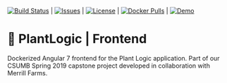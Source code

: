 [![Build Status](https://travis-ci.org/plantlogic/frontend.svg?branch=master)](https://travis-ci.org/plantlogic/frontend) | [![Issues](https://img.shields.io/github/issues/plantlogic/frontend.svg?style=flat)](https://github.com/plantlogic/frontend/issues) | [![License](https://img.shields.io/github/license/plantlogic/frontend.svg?style=flat)](https://github.com/plantlogic/frontend/blob/master/LICENSE) | [![Docker Pulls](https://img.shields.io/docker/pulls/plantlogic/frontend.svg?style=flat)](https://hub.docker.com/r/plantlogic/frontend) | [![Demo](https://img.shields.io/badge/Demo-Live-success.svg)](https://demo.plantlogic.org)
# 🌱 PlantLogic | Frontend

Dockerized Angular 7 frontend for the Plant Logic application. Part of our CSUMB Spring 2019 capstone project developed in collaboration with Merrill Farms.
